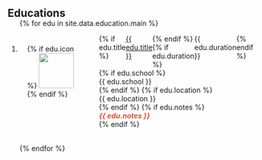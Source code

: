 <h2 id="education" style="margin: 2px 0px -15px;">Educations</h2>

<div class="publications">
<ol class="bibliography">

{% for edu in site.data.education.main %}

<li>

<div class="pub-row" style="display: flex; align-items: flex-start;">
  <div class="col-sm-3 abbr" style="position: relative; padding-right: 15px; padding-left: 15px; padding-top: 20px">
    {% if edu.icon %} 
    <img src="{{ edu.icon }}" style="width: 70px; height: auto;">
    {% endif %}
  </div>
  <div class="col-sm-9" style="position: relative; padding-right: 15px; padding-left: 20px;">
    <div style="display: flex; justify-content: space-between; width: 100%;">
      {% if edu.title %} 
      <div class="title"><a href="#">{{ edu.title }}</a></div>
      {% endif %}
      {% if edu.duration %} 
      <div class="duration">{{ edu.duration }}</div>
      {% endif %}
    </div>
    {% if edu.school %} 
    <div class="school">{{ edu.school }}</div>
    {% endif %}
    {% if edu.location %} 
    <div class="location">{{ edu.location }}</div>
    {% endif %}
    {% if edu.notes %}
    <div class="notes">   
      <strong><i style="color:#e74d3c">{{ edu.notes }}</i></strong>
    </div>
    {% endif %}
  </div>
</div>

</li>
<br>

{% endfor %}

</ol>
</div>
